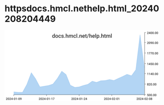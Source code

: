# httpsdocs.hmcl.nethelp.html_20240208204449
![httpsdocs.hmcl.nethelp.html_20240208204449](/dailyhitssvg/httpsdocs.hmcl.nethelp.html_20240208204449.svg)
